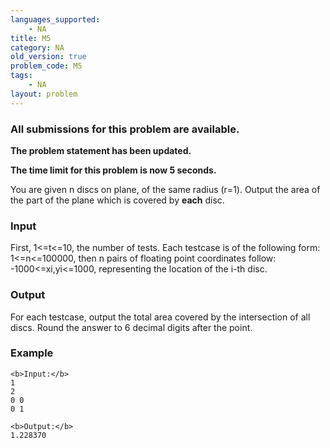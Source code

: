 ```yaml
---
languages_supported:
    - NA
title: M5
category: NA
old_version: true
problem_code: M5
tags:
    - NA
layout: problem
---
```

###  All submissions for this problem are available. 

**The problem statement has been updated.**

**The time limit for this problem is now 5 seconds.**

You are given n discs on plane, of the same radius (r=1). Output the area of the part of the plane which is covered by **each** disc.

### Input

First, 1<=t<=10, the number of tests. Each testcase is of the following form: 1<=n<=100000, then n pairs of floating point coordinates follow: -1000<=xi,yi<=1000, representing the location of the i-th disc.

### Output

For each testcase, output the total area covered by the intersection of all discs. Round the answer to 6 decimal digits after the point.

### Example

```
<b>Input:</b>
1
2
0 0
0 1

<b>Output:</b>
1.228370

```